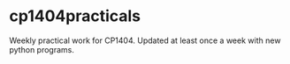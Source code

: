 # cp1404practicals
Weekly practical work for CP1404.
Updated at least once a week with new python programs.
